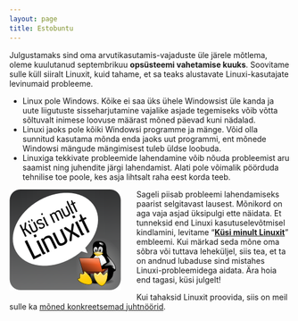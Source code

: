 ```yaml
---
layout: page
title: Estobuntu
---
```


Julgustamaks sind oma arvutikasutamis-vajaduste üle järele mõtlema, oleme
kuulutanud septembrikuu <b>opsüsteemi vahetamise kuuks</b>.
Soovitame sulle küll siiralt Linuxit, kuid tahame,
et sa teaks alustavate Linuxi-kasutajate levinumaid probleeme.

* Linux pole Windows. Kõike ei saa üks ühele Windowsist üle kanda ja uute
  liigutuste sisseharjutamine vajalike asjade tegemiseks võib võtta sõltuvalt
  inimese loovuse määrast mõned päevad kuni nädalad.
* Linuxi jaoks pole kõiki Windowsi programme ja mänge. Võid olla sunnitud
  kasutama mõnda enda jaoks uut programmi, ent mõnede Windowsi
  mängude mängimisest tuleb üldse loobuda.
* Linuxiga tekkivate probleemide lahendamine võib nõuda probleemist aru saamist
  ning juhendite järgi lahendamist. Alati pole võimalik pöörduda tehnilise toe
  poole, kes asja lihtsalt raha eest korda teeb.

<img style="float:left;padding-right:2em; padding-bottom: 1em;" src="assets/img/kysi-mult-linuxit-halo.png"/>

Sageli piisab probleemi lahendamiseks paarist selgitavast lausest. Mõnikord on aga vaja asjad üksipulgi ette näidata.
Et tunneksid end Linuxi kasutusele­võtmisel kindlamini,
levitame “[**Küsi minult Linuxit**](http://www.facebook.com/pages/Küsi-minult-Linuxit/168955989845890)” embleemi.
Kui märkad seda mõne oma sõbra või tuttava leheküljel, siis tea, et ta on andnud
lubaduse sind mistahes Linuxi-probleemidega aidata. Ära hoia end tagasi, küsi julgelt!

Kui tahaksid Linuxit proovida, siis on meil sulle ka [mõned konkreetsemad juhtnöörid](juhised.html).

